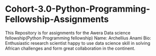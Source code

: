 # Cohort-3.0-Python-Programming-Fellowship-Assignments
 This Repository is for assignments for the Awera Data science fellowship(Python Programming fellowship)
 Name: Archellius Anami
 Bio: Enthusiastic research scientist happy to use data science skill in solving African challenges and form great collaboration      in the continent.
